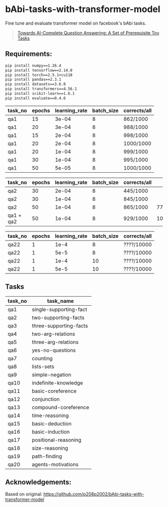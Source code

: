 # bAbi-tasks-with-transformer-model

Fine tune and evaluate transformer model on facebook's bAbi tasks.
> [Towards AI-Complete Question Answering: A Set of Prerequisite Toy Tasks](https://arxiv.org/abs/1502.05698)


## Requirements:

```bash
pip install numpy==1.26.4
pip install tensorflow==2.14.0
pip install torch==2.5.1+cu118
pip install pandas==2.3.1
pip install datasets==3.6.0
pip install transformers==4.56.1
pip install scikit-learn==1.6.1
pip install evaluate==0.4.6
```

|task_no|epochs|learning_rate|batch_size| corrects/all |
|-------|------|-------------|----------|--------------|
|  qa1  |  15  |    3e-04    |    8     |   862/1000   |
|  qa1  |  20  |    3e-04    |    8     |   988/1000   |
|  qa1  |  15  |    2e-04    |    8     |   998/1000   |
|  qa1  |  20  |    2e-04    |    8     |  1000/1000   |
|  qa1  |  20  |    1e-04    |    8     |   999/1000   |
|  qa1  |  30  |    1e-04    |    8     |   995/1000   |
|  qa1  |  50  |    5e-05    |    8     |  1000/1000   |

|task_no|epochs|learning_rate|batch_size| corrects/all |     qa1     |
|-------|------|-------------|----------|--------------|-------------|
|  qa2  |  30  |    2e-04    |    8     |   445/1000   |             |
|  qa2  |  30  |    1e-04    |    8     |   845/1000   |             |
|  qa2  |  50  |    1e-04    |    8     |   865/1000   |   779/1000  |
|  qa1 + qa2 | 50 | 1e-04    |    8     |   929/1000   |  1000/1000  |


|task_no |epochs|learning_rate|batch_size|  corrects/all  |
|--------|------|-------------|----------|----------------|
|  qa22  |  1   |    1e-4     |    8     |   ????/10000   |
|  qa22  |  1   |    5e-5     |    8     |   ????/10000   |
|  qa22  |  1   |    1e-4     |    10    |   ????/10000   |
|  qa22  |  1   |    5e-5     |    10    |   ????/10000   |


## Tasks
|task_no|task_name|
|------|-----------------------|
| qa1  | single-supporting-fact|
| qa2  | two-supporting-facts|
| qa3  | three-supporting-facts|
| qa4  | two-arg-relations|
| qa5  | three-arg-relations|
| qa6  | yes-no-questions|
| qa7  | counting|
| qa8  | lists-sets|
| qa9  | simple-negation|
| qa10 | indefinite-knowledge|
| qa11 | basic-coreference|
| qa12 | conjunction|
| qa13 | compound-coreference|
| qa14 | time-reasoning|
| qa15 | basic-deduction|
| qa16 | basic-induction|
| qa17 | positional-reasoning|
| qa18 | size-reasoning|
| qa19 | path-finding|
| qa20 | agents-motivations|


## Acknowledgements:

Based on original: https://github.com/p208p2002/bAbi-tasks-with-transformer-model
